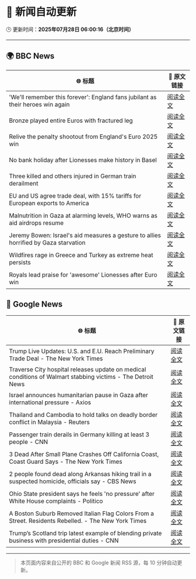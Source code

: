 # 🧠 新闻自动更新

🕒 更新时间：**2025年07月28日 06:00:16（北京时间）**

---

## 🌍 BBC News

| 🌐 标题 | 🔗 原文链接 |
|--------|-------------|
| 'We'll remember this forever': England fans jubilant as their heroes win again | [阅读全文](https://www.bbc.com/news/articles/cn9y9nd8y5ro) |
| Bronze played entire Euros with fractured leg | [阅读全文](https://www.bbc.com/sport/football/articles/cwy5vvy275yo) |
| Relive the penalty shootout from England's Euro 2025 win | [阅读全文](https://www.bbc.com/sport/football/videos/c0l68lpjkz2o) |
| No bank holiday after Lionesses make history in Basel | [阅读全文](https://www.bbc.com/news/articles/ckgewg2yj5zo) |
| Three killed and others injured in German train derailment | [阅读全文](https://www.bbc.com/news/articles/cy9844egpx8o) |
| EU and US agree trade deal, with 15% tariffs for European exports to America | [阅读全文](https://www.bbc.com/news/articles/cx2xylk3d07o) |
| Malnutrition in Gaza at alarming levels, WHO warns as aid airdrops resume | [阅读全文](https://www.bbc.com/news/articles/ckgj270grkxo) |
| Jeremy Bowen: Israel's aid measures a gesture to allies horrified by Gaza starvation | [阅读全文](https://www.bbc.com/news/articles/cz60x5v75p1o) |
| Wildfires rage in Greece and Turkey as extreme heat persists | [阅读全文](https://www.bbc.com/news/articles/cvgv313e381o) |
| Royals lead praise for 'awesome' Lionesses after Euro win | [阅读全文](https://www.bbc.com/news/articles/c5y03dyyvx2o) |

## 📰 Google News

| 🌐 标题 | 🔗 原文链接 |
|--------|-------------|
| Trump Live Updates: U.S. and E.U. Reach Preliminary Trade Deal - The New York Times | [阅读全文](https://news.google.com/rss/articles/CBMiY0FVX3lxTE1GeGVTaFRaLTdpM0xiMmxDNURCbEw0TjZwOElwWTFIYVp1QlE2ejI3UFZBZE5YMHF6Rlp3Rm5Mc0MwT2JVdjhCR3FmWEJVYlNiRGJXVDZOaUNmdmVFVGVXVEp4cw?oc=5) |
| Traverse City hospital releases update on medical conditions of Walmart stabbing victims - The Detroit News | [阅读全文](https://news.google.com/rss/articles/CBMi7AFBVV95cUxQVl9LeV9JQjkxMzZlNTVZM0Y2d1NaZ2lVSFc4SXhBY1NLb2JHbDNxY2t1S3NNLVdVSlhEMlBaYlBJWHotQXFidURqWWpDZVFCQmU3M2tpbWFRSDVCZzAxRHI4LWcya1BDUWNEZUIwZTZCb1FhcXVRUVpCZllzMUxmODNqcWtqLXVheDZpZnZpTnVCclpfVVl0VWVoRGtYSTc4RWFTeEk0SE1ZRnhsaWR2Z2k3dzQ3bDBuNTFWVEo0V3N0TXRfQ2xRS2JuZmZ5RWozbG5TRzhVSUd4MERwSnRsQVAzLW9tcU5QR3oyeQ?oc=5) |
| Israel announces humanitarian pause in Gaza after international pressure - Axios | [阅读全文](https://news.google.com/rss/articles/CBMigwFBVV95cUxOUHdwMmo4WktqX1g2T1dFbXkyQUc0dzJVU1NwbDgtZWRYOE1JZ3lkbmNQaXc1ZmRtX0ZwZmRud0tzdGdCNWpfd09MN3hMdWZXQV9mTXpDcUtXY0VBeGN6enBWZjFIVHF1ZTVUVUo0S2tuYU10QUtLYnB2X0NsbmRTNG5YUQ?oc=5) |
| Thailand and Cambodia to hold talks on deadly border conflict in Malaysia - Reuters | [阅读全文](https://news.google.com/rss/articles/CBMitgFBVV95cUxQY0xqMWFlWmZ4S3l4MFBVU2ZKWlk4bVo5S1o0RHY3OVEwRWVvbktxWEdPR2hTMmFySDZnaHdjMFVyY1ByV21PZmFySjdmUklZZm5hZUxaM1BXNlJtSkxDWXRBT2VsRk81c1dBXzgxUUMxUUNTanQ5MnY2YWxmY1hDLWxrUkVlNWxBTDBXMk4xd2hWbG4wSEl6RXZOekF2dHh4eUt5MlRGN3EyU3pqZmJSb1FabVAwUQ?oc=5) |
| Passenger train derails in Germany killing at least 3 people - CNN | [阅读全文](https://news.google.com/rss/articles/CBMijgFBVV95cUxNR01OYlhyc2lackRBZjVQV3RTamEtRndQREp3RmQ3SHQyTVY2Z0tQU3pNb3ZCSEI1TEhSTzB5OUs4dHp6eUVrLWNlVkpMdmx3RHdZZnV3YWpmSXVKMHNpQ0J4WklNZkh3ZzR3Q0w4MnJLeElYZDM3emowZ1gxaUdZaXA4dkJSS3BpaEphSkFR0gGTAUFVX3lxTE5CX2cwaVdLeHJqQktiUlVBRXBibUp5VnZaTGlLaFg2MTlrSjdHWElld1BEM3BYOEg0aHRzcC1FUFR0eHJrQ09WTmppTkFvSDRfdllLYUZKYTFXcVY2MUliR09tUldtb0NIa1lDWE5aZ2cwdGNFcjFwb3FzR0tfek1UdTRqVVNzTGh6Uk1TczBtQkxCOA?oc=5) |
| 3 Dead After Small Plane Crashes Off California Coast, Coast Guard Says - The New York Times | [阅读全文](https://news.google.com/rss/articles/CBMic0FVX3lxTFBYX2NTNjRUMVhxbktVeDJHR0xIbGJOYnE5cmdndktzQ0FKNVNxQXJ3QjhCUUUyVUlabktVYjE1YWZCMEdZQy1adXR2bFU4eURPcWpMcW9GczZBRG5pZkREYnRtcXd0OWVfeWhzYlo0bVMwdEk?oc=5) |
| 2 people found dead along Arkansas hiking trail in a suspected homicide, officials say - CBS News | [阅读全文](https://news.google.com/rss/articles/CBMilwFBVV95cUxORTJ3WDFFS1hScms1cFAxeW1wSXJnR0FpRXd5NC1nU3EyUTY4Nm5xODJrOEpFM0pFdDNZdktvcGx1WExPc3FCRUlvY0lQTnFUbno0b2FCb21xNExUVlRzMXVVLW1IbmU5MmxSSDAzYWE1Z09pNHJHaTZqQVhIcktrNHVhazNQN0JCdDQ5bjFSSkhiZjJRQnpZ0gGcAUFVX3lxTE5KOHIwcjJKZ1VQRkNxT3FhcUI5bS1CN0tGaG0wd21id1AxV1EwWmVoMXBBZkw4d1VyZjVxQ2FsVGhIVG93MEQwc0pxZ1Uwc0tPcG1QSmE0eGhvQzZWdHpZeTFXWXB2V1BEbHZGNmk0anREd19rNUJyNkVHVE4wZ3dUcThCNEpZWVNEQ3V1NEFoVU8zVWJLTjhza1R1ZA?oc=5) |
| Ohio State president says he feels 'no pressure' after White House complaints - Politico | [阅读全文](https://news.google.com/rss/articles/CBMimgFBVV95cUxPdTVPckZtVHlqaV80NVhVZ2dTLVJsMjNRaDJnMVZRR0JkZElKRDVWNkR0Q1VBVVlhbVZwTFFUM2lmNDFZNUt1dnNfV0xKSHFlOGhyMDNNQnkySGk0b3hTM1pONlhPVDhsWjlvMnltRzJuTlJ1NUlJMHNRc21MYnZvWEFmMHd6cmx5ZER1QWVRdERCa0I3bWFGdENR?oc=5) |
| A Boston Suburb Removed Italian Flag Colors From a Street. Residents Rebelled. - The New York Times | [阅读全文](https://news.google.com/rss/articles/CBMiggFBVV95cUxQU0VsZlNURi1CUklSTzJ3SU9mcUdZT1JjU2lmcU4zUFE1U2ZpN2tVQWNoanYxNmhwTHQ1bmtGOWlvbjZBV0RKci1uN0M1RGNvSXNSNzlmUWREb3Rpb0doVzVpWnZQZGMzT2VXNWVxX19GRUVQTXJ2RzN0UVdTMmxSM0JR?oc=5) |
| Trump’s Scotland trip latest example of blending private business with presidential duties - CNN | [阅读全文](https://news.google.com/rss/articles/CBMiekFVX3lxTE1yRVdsUjU3aENEa3NfQnlPdnZoX3R5ZEVGOUdNSEc5UWg4NGMwQVJZdVB1UDhiZjdCX0tfVnhUckZFLU5uLVZJdjBQNVdQWUFxektsTDNLZ01lZUpYRDM1X2JnaG1VMktFcXNpMEhIelZ2TUJFR21oRXpB0gF_QVVfeXFMTnpIU3JqTzFVbWdmU2k5aWVLR1IxaWw0Z1kwdUoyR2FFNTdJX1czN205d1llWVhwcGM1UjNiVjNRRnZFMklHcGtBLXlCTUFVdWNJNjdqdEJ1Ti1lR1BUamFsOVVNMVpBaDY5dDkyWHRLNzJBZG5qdEFWYWhQXzl3SQ?oc=5) |

---
> 本页面内容来自公开的 BBC 和 Google 新闻 RSS 源，每 10 分钟自动更新。